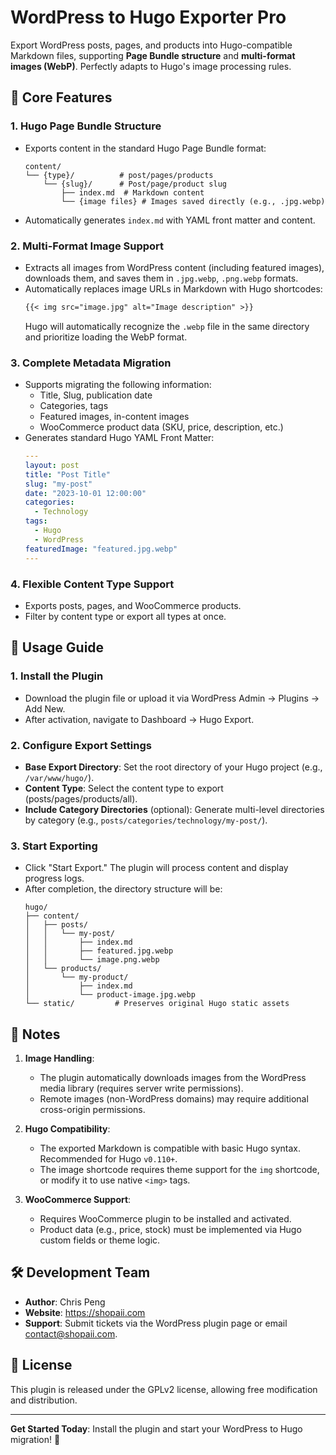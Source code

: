 
# WordPress to Hugo Exporter Pro  

Export WordPress posts, pages, and products into Hugo-compatible Markdown files, supporting **Page Bundle structure** and **multi-format images (WebP)**. Perfectly adapts to Hugo's image processing rules.  


## 🌟 Core Features  

### 1. **Hugo Page Bundle Structure**  
- Exports content in the standard Hugo Page Bundle format:  
  ```  
  content/  
  └── {type}/          # post/pages/products  
      └── {slug}/      # Post/page/product slug  
          ├── index.md  # Markdown content  
          └── {image files} # Images saved directly (e.g., .jpg.webp)  
  ```  
- Automatically generates `index.md` with YAML front matter and content.  

### 2. **Multi-Format Image Support**  
- Extracts all images from WordPress content (including featured images), downloads them, and saves them in `.jpg.webp`, `.png.webp` formats.  
- Automatically replaces image URLs in Markdown with Hugo shortcodes:  
  ```markdown  
  {{< img src="image.jpg" alt="Image description" >}}  
  ```  
  Hugo will automatically recognize the `.webp` file in the same directory and prioritize loading the WebP format.  

### 3. **Complete Metadata Migration**  
- Supports migrating the following information:  
  - Title, Slug, publication date  
  - Categories, tags  
  - Featured images, in-content images  
  - WooCommerce product data (SKU, price, description, etc.)  
- Generates standard Hugo YAML Front Matter:  
  ```yaml  
  ---  
  layout: post  
  title: "Post Title"  
  slug: "my-post"  
  date: "2023-10-01 12:00:00"  
  categories:  
    - Technology  
  tags:  
    - Hugo  
    - WordPress  
  featuredImage: "featured.jpg.webp"  
  ---  
  ```  

### 4. **Flexible Content Type Support**  
- Exports posts, pages, and WooCommerce products.  
- Filter by content type or export all types at once.  


## 🚀 Usage Guide  

### 1. Install the Plugin  
- Download the plugin file or upload it via WordPress Admin → Plugins → Add New.  
- After activation, navigate to Dashboard → Hugo Export.  

### 2. Configure Export Settings  
- **Base Export Directory**: Set the root directory of your Hugo project (e.g., `/var/www/hugo/`).  
- **Content Type**: Select the content type to export (posts/pages/products/all).  
- **Include Category Directories** (optional): Generate multi-level directories by category (e.g., `posts/categories/technology/my-post/`).  

### 3. Start Exporting  
- Click "Start Export." The plugin will process content and display progress logs.  
- After completion, the directory structure will be:  
  ```  
  hugo/  
  ├── content/  
  │   ├── posts/  
  │   │   └── my-post/  
  │   │       ├── index.md  
  │   │       ├── featured.jpg.webp  
  │   │       └── image.png.webp  
  │   └── products/  
  │       └── my-product/  
  │           ├── index.md  
  │           └── product-image.jpg.webp  
  └── static/         # Preserves original Hugo static assets  
  ```  


## 📌 Notes  

1. **Image Handling**:  
   - The plugin automatically downloads images from the WordPress media library (requires server write permissions).  
   - Remote images (non-WordPress domains) may require additional cross-origin permissions.  

2. **Hugo Compatibility**:  
   - The exported Markdown is compatible with basic Hugo syntax. Recommended for Hugo `v0.110+`.  
   - The image shortcode requires theme support for the `img` shortcode, or modify it to use native `<img>` tags.  

3. **WooCommerce Support**:  
   - Requires WooCommerce plugin to be installed and activated.  
   - Product data (e.g., price, stock) must be implemented via Hugo custom fields or theme logic.  


## 🛠 Development Team  
- **Author**: Chris Peng  
- **Website**: https://shopaii.com  
- **Support**: Submit tickets via the WordPress plugin page or email contact@shopaii.com.  


## 📄 License  
This plugin is released under the GPLv2 license, allowing free modification and distribution.  

---  
**Get Started Today**: Install the plugin and start your WordPress to Hugo migration! 🚀
